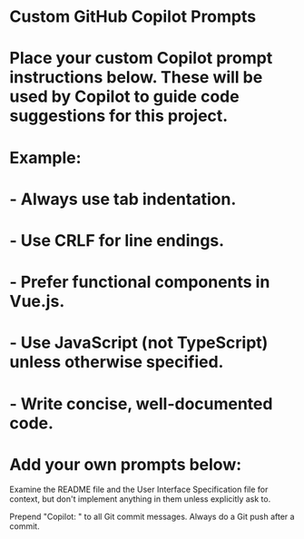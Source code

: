 # Custom GitHub Copilot Prompts
# Place your custom Copilot prompt instructions below. These will be used by Copilot to guide code suggestions for this project.

# Example:
# - Always use tab indentation.
# - Use CRLF for line endings.
# - Prefer functional components in Vue.js.
# - Use JavaScript (not TypeScript) unless otherwise specified.
# - Write concise, well-documented code.

# Add your own prompts below:
Examine the README file and the User Interface Specification file for context, but don't implement anything in them unless explicitly ask to.

Prepend "Copilot: " to all Git commit messages. Always do a Git push after a commit.
